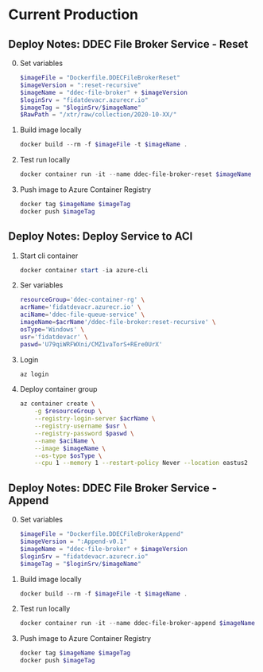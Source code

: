 # Current Production
## Deploy Notes: DDEC File Broker Service - Reset
0. Set variables
    ```powershell
    $imageFile = "Dockerfile.DDECFileBrokerReset"
    $imageVersion = ":reset-recursive"
    $imageName = "ddec-file-broker" + $imageVersion
    $loginSrv = "fidatdevacr.azurecr.io"
    $imageTag = "$loginSrv/$imageName"
    $RawPath = "/xtr/raw/collection/2020-10-XX/"
    ```
1. Build image locally
    ```powershell
    docker build --rm -f $imageFile -t $imageName . 
    ```
2. Test run locally
    ```powershell
    docker container run -it --name ddec-file-broker-reset $imageName
    ```
3. Push image to Azure Container Registry
    ```powershell
    docker tag $imageName $imageTag
    docker push $imageTag 
## Deploy Notes: Deploy Service to ACI
1. Start cli container
    ```powershell
    docker container start -ia azure-cli 
    ```
2. Ser variables
    ```bash
    resourceGroup='ddec-container-rg' \
    acrName='fidatdevacr.azurecr.io' \
    aciName='ddec-file-queue-service' \
    imageName=$acrName'/ddec-file-broker:reset-recursive' \
    osType='Windows' \
    usr='fidatdevacr' \
    paswd='U79qiWRFWXni/CMZ1vaTorS+REre0UrX'
    ```
3. Login
    ```bash
    az login
    ```
4. Deploy container group
    ```bash
    az container create \
        -g $resourceGroup \
        --registry-login-server $acrName \
        --registry-username $usr \
        --registry-password $paswd \
        --name $aciName \
        --image $imageName \
        --os-type $osType \
        --cpu 1 --memory 1 --restart-policy Never --location eastus2
    ```

## Deploy Notes: DDEC File Broker Service - Append
0. Set variables
    ```powershell
    $imageFile = "Dockerfile.DDECFileBrokerAppend"
    $imageVersion = ":Append-v0.1"
    $imageName = "ddec-file-broker" + $imageVersion
    $loginSrv = "fidatdevacr.azurecr.io"
    $imageTag = "$loginSrv/$imageName"
    ```
1. Build image locally
    ```powershell
    docker build --rm -f $imageFile -t $imageName . 
    ```
2. Test run locally
    ```powershell
    docker container run -it --name ddec-file-broker-append $imageName
    ```
3. Push image to Azure Container Registry
    ```powershell
    docker tag $imageName $imageTag
    docker push $imageTag 
    ```